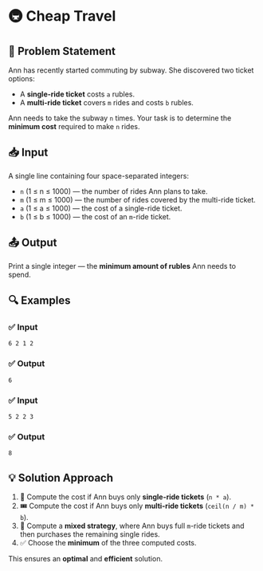 # 🚇 Cheap Travel

## 📝 Problem Statement
Ann has recently started commuting by subway. She discovered two ticket options:
- A **single-ride ticket** costs `a` rubles.
- A **multi-ride ticket** covers `m` rides and costs `b` rubles.

Ann needs to take the subway `n` times. Your task is to determine the **minimum cost** required to make `n` rides.

## 📥 Input
A single line containing four space-separated integers:
- `n` (1 ≤ n ≤ 1000) — the number of rides Ann plans to take.
- `m` (1 ≤ m ≤ 1000) — the number of rides covered by the multi-ride ticket.
- `a` (1 ≤ a ≤ 1000) — the cost of a single-ride ticket.
- `b` (1 ≤ b ≤ 1000) — the cost of an `m`-ride ticket.

## 📤 Output
Print a single integer — the **minimum amount of rubles** Ann needs to spend.

## 🔍 Examples
### ✅ Input
```
6 2 1 2
```
### ✅ Output
```
6
```
### ✅ Input
```
5 2 2 3
```
### ✅ Output
```
8
```

## 💡 Solution Approach
1. 🧮 Compute the cost if Ann buys only **single-ride tickets** (`n * a`).
2. 🎟 Compute the cost if Ann buys only **multi-ride tickets** (`ceil(n / m) * b`).
3. 🔄 Compute a **mixed strategy**, where Ann buys full `m`-ride tickets and then purchases the remaining single rides.
4. ✅ Choose the **minimum** of the three computed costs.

This ensures an **optimal** and **efficient** solution.

